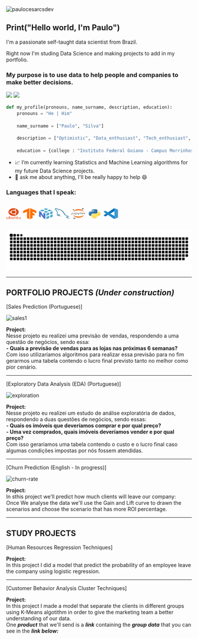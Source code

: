<img src="https://komarev.com/ghpvc/?username=paulocesarcsdev&color=yellow&style=flat-square" alt="paulocesarcsdev" />

<h2> Print("Hello world, I'm Paulo") </h2>

I'm a passionate self-taught data scientist from Brazil. 

Right now I'm studing Data Science and making projects to add in my portfolio.

<h3> My purpose is to use data to help people and companies to make better decisions.</h3>

<a href = "mailto:paulocesarcs.info@gmail.com"><img src="https://img.shields.io/badge/-Gmail-%23333?style=for-the-badge&logo=gmail&logoColor=white" target="_blank"></a>
<a href="https:/www.linkedin.com/in/paulocearcs/" target="_blank"><img src="https://img.shields.io/badge/-LinkedIn-%230077B5?style=for-the-badge&logo=linkedin&logoColor=white" target="_blank"></a> 

```python
def my_profile(pronouns, name_surname, description, education):
    pronouns = "He | Him"
    
    name_surname = ["Paulo", "Silva"]
    
    description = ["Optimistic", "Data_enthusiast", "Tech_enthusiast", "life_learning"]
    
    education = {college : "Instituto Federal Goiano - Campus Morrinhos", year_start : 2018, year_end : 2022}  
```

- 📈 I’m currently learning Statistics and Machine Learning algorithms for my future Data Science projects.
- 💬  ask me about anything, I'll be really happy to help 😄

### Languages that I speak:
<div style="display: inline_block"><br>
  <img align="center" alt="Denis-Ub" height="30" width="40" src="https://github.com/devicons/devicon/blob/master/icons/ubuntu/ubuntu-plain-wordmark.svg">
  <img align="center" alt="Denis-TS" height="30" width="40" src="https://github.com/devicons/devicon/blob/master/icons/tensorflow/tensorflow-original.svg">
  <img align="center" alt="Denis-Numpy" height="30" width="40" src="https://github.com/devicons/devicon/blob/master/icons/numpy/numpy-original.svg">
  <img align="center" alt="Denis-SQL" height="30" width="40" src="https://github.com/devicons/devicon/blob/master/icons/mysql/mysql-original.svg">
  <img align="center" alt="Denis-Jup" height="30" width="40" src="https://github.com/devicons/devicon/blob/master/icons/jupyter/jupyter-original-wordmark.svg">
  <img align="center" alt="Denis-Python" height="30" width="40" src="https://raw.githubusercontent.com/devicons/devicon/master/icons/python/python-original.svg">
  <img align="center" alt="Denis-Vs" height="30" width="40" src="https://github.com/devicons/devicon/blob/master/icons/vscode/vscode-original.svg">

</div>
  
  ##
 
<div> 

  ![Snake animation](https://github.com/denisshiki/denisshiki/blob/output/github-contribution-grid-snake.svg)
 
</div>

___

## PORTFOLIO PROJECTS ***(Under construction)***


[Sales Prediction (Portuguese)] <br>

![sales1](https://user-images.githubusercontent.com/46419374/142772248-ab333a7b-71f8-43f0-a0ff-10a569378890.jpg)


**Project:** <br> Nesse projeto eu realizei uma previsão de vendas, respondendo a uma questão de negócios, sendo essa: <br>
<strong> - Quais a previsão de vendas para as lojas nas próximas 6 semanas? </strong><br>
Com isso utilizaríamos algoritmos para realizar essa previsão para no fim gerarmos uma tabela contendo o lucro final previsto tanto no melhor como pior cenário.
___

[Exploratory Data Analysis (EDA) (Portuguese)] <br>

![exploration](https://user-images.githubusercontent.com/46419374/142772295-14daadd9-73e1-4e61-b524-cc4fc784b2f6.jpeg)

**Project:** <br> Nesse projeto eu realizei um estudo de análise exploratória de dados, respondendo a duas questões de negócios, sendo essas: <br>
<strong> - Quais os imóveis que deveríamos comprar e por qual preço? </strong><br>
<strong> - Uma vez comprados, quais imóveis deveríamos vender e por qual preço? </strong><br>
Com isso geraríamos uma tabela contendo o custo e o lucro final caso algumas condições impostas por nós fossem atendidas.
___

[Churn Prediction (English - In progress)] <br>

![churn-rate](https://user-images.githubusercontent.com/46419374/142772622-524c1d88-9561-44e3-a536-f1aa9d82e7fb.png)

**Project:** <br> In sthis project we'll  predict how much clients will leave our company: <br>
Once We analyse the data we'll use the Gain and Lift curve to drawn the scenarios and choose the scenario that has more ROI percentage.

___
## STUDY PROJECTS

[Human Resources Regression Techniques] <br>

**Project:** <br> In this project I did a model that predict the probability of an employee leave the company using logistic regression.

___

[Customer Behavior Analysis Cluster Techniques] <br>

**Project:** <br> In this project I made a model that separate the clients in different groups using K-Means algotithm in order to give the marketing team a better understanding of our data.<br> 
One ***product*** that we'll send is a ***link*** containing the ***group data*** that you can see in the ***link below:***<br>

<!---
--->
